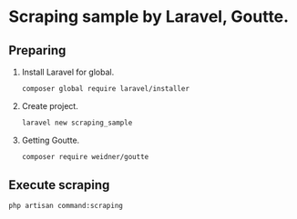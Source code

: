 # Scraping sample by Laravel, Goutte.
## Preparing
1. Install Laravel for global.
    ```sh
    composer global require laravel/installer
    ```
1. Create project.
    ```sh
    laravel new scraping_sample
    ```
1. Getting Goutte.
    ```sh
    composer require weidner/goutte
    ```
## Execute scraping
```sh
php artisan command:scraping
```
